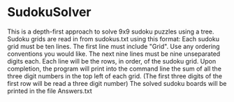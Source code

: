 # SudokuSolver
This is a depth-first approach to solve 9x9 sudoku puzzles using a tree. Sudoku grids are read in from sudokus.txt using this format: Each sudoku grid must be ten lines. The first line must include "Grid". Use any ordering conventions you would like. The next nine lines must be nine unseparated digits each. Each line will be the rows, in order, of the sudoku grid. Upon completion, the program will print into the command line the sum of all the three digit numbers in the top left of each grid. (The first three digits of the first row will be read a three digit number) The solved sudoku boards will be printed in the file Answers.txt
